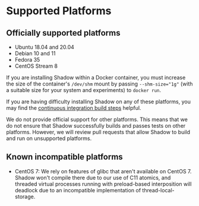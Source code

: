 # Supported Platforms

## Officially supported platforms

  + Ubuntu 18.04 and 20.04
  + Debian 10 and 11
  + Fedora 35
  + CentOS Stream 8

If you are installing Shadow within a Docker container, you must increase the
size of the container's `/dev/shm` mount by passing `--shm-size="1g"` (with a
suitable size for your system and experiments) to `docker run`.

If you are having difficulty installing Shadow on any of these platforms, you
may find the [continuous integration build
steps](https://github.com/shadow/shadow/blob/main/.github/workflows/run_tests.yml)
helpful.

We do not provide official support for other platforms. This means that we do
not ensure that Shadow successfully builds and passes tests on other platforms.
However, we will review pull requests that allow Shadow to build and run on
unsupported platforms.

## Known incompatible platforms

 * CentOS 7: We rely on features of glibc that aren't available on CentOS 7. Shadow won't compile there
 due to our use of C11 atomics, and threaded virtual processes running with
 preload-based interposition will deadlock due to an incompatible implementation
 of thread-local-storage.
